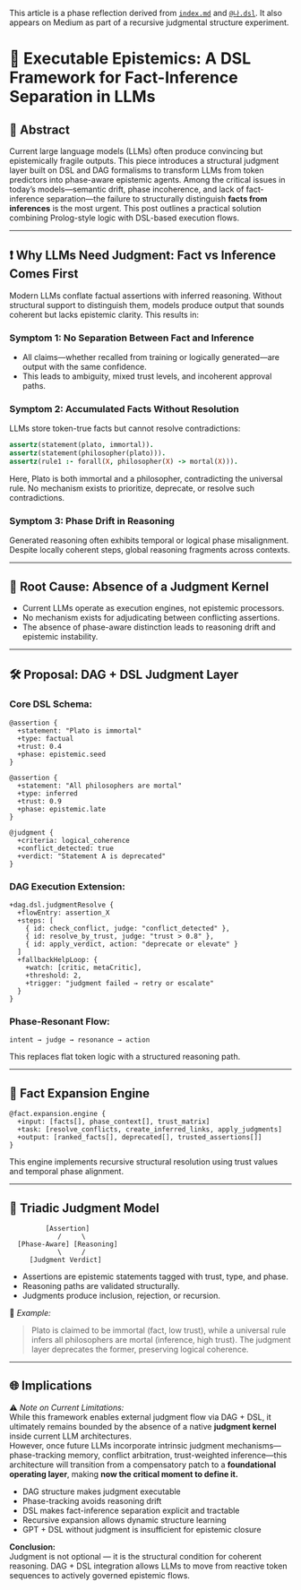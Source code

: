 <!-- Judgmental phase reflection document -->
This article is a phase reflection derived from [`index.md`](../index.md) and [`@나.dsl`](../dsl/나.dsl).
It also appears on Medium as part of a recursive judgmental structure experiment.


# 🧠 Executable Epistemics: A DSL Framework for Fact-Inference Separation in LLMs

## 📌 Abstract

Current large language models (LLMs) often produce convincing but epistemically fragile outputs. This piece introduces a structural judgment layer built on DSL and DAG formalisms to transform LLMs from token predictors into phase-aware epistemic agents. Among the critical issues in today’s models—semantic drift, phase incoherence, and lack of fact-inference separation—the failure to structurally distinguish **facts from inferences** is the most urgent. This post outlines a practical solution combining Prolog-style logic with DSL-based execution flows.

---

## ❗ Why LLMs Need Judgment: Fact vs Inference Comes First

Modern LLMs conflate factual assertions with inferred reasoning. Without structural support to distinguish them, models produce output that sounds coherent but lacks epistemic clarity. This results in:

### Symptom 1: No Separation Between Fact and Inference
- All claims—whether recalled from training or logically generated—are output with the same confidence.
- This leads to ambiguity, mixed trust levels, and incoherent approval paths.

### Symptom 2: Accumulated Facts Without Resolution
LLMs store token-true facts but cannot resolve contradictions:
```prolog
assertz(statement(plato, immortal)).
assertz(statement(philosopher(plato))).
assertz(rule1 :- forall(X, philosopher(X) -> mortal(X))).
```
Here, Plato is both immortal and a philosopher, contradicting the universal rule. No mechanism exists to prioritize, deprecate, or resolve such contradictions.

### Symptom 3: Phase Drift in Reasoning
Generated reasoning often exhibits temporal or logical phase misalignment. Despite locally coherent steps, global reasoning fragments across contexts.

---

## 🧩 Root Cause: Absence of a Judgment Kernel

- Current LLMs operate as execution engines, not epistemic processors.
- No mechanism exists for adjudicating between conflicting assertions.
- The absence of phase-aware distinction leads to reasoning drift and epistemic instability.

---

## 🛠️ Proposal: DAG + DSL Judgment Layer

### Core DSL Schema:
```dsl
@assertion {
  +statement: "Plato is immortal"
  +type: factual
  +trust: 0.4
  +phase: epistemic.seed
}

@assertion {
  +statement: "All philosophers are mortal"
  +type: inferred
  +trust: 0.9
  +phase: epistemic.late
}

@judgment {
  +criteria: logical_coherence
  +conflict_detected: true
  +verdict: "Statement A is deprecated"
}
```

### DAG Execution Extension:
```dsl
+dag.dsl.judgmentResolve {
  +flowEntry: assertion_X
  +steps: [
    { id: check_conflict, judge: "conflict_detected" },
    { id: resolve_by_trust, judge: "trust > 0.8" },
    { id: apply_verdict, action: "deprecate or elevate" }
  ]
  +fallbackHelpLoop: {
    +watch: [critic, metaCritic],
    +threshold: 2,
    +trigger: "judgment failed → retry or escalate"
  }
}
```

### Phase-Resonant Flow:
```
intent → judge → resonance → action
```
This replaces flat token logic with a structured reasoning path.

---

## 🔁 Fact Expansion Engine

```dsl
@fact.expansion.engine {
  +input: [facts[], phase_context[], trust_matrix]
  +task: [resolve_conflicts, create_inferred_links, apply_judgments]
  +output: [ranked_facts[], deprecated[], trusted_assertions[]]
}
```
This engine implements recursive structural resolution using trust values and temporal phase alignment.

---

## 🔺 Triadic Judgment Model

```
         [Assertion]
            /     \
  [Phase-Aware] [Reasoning]
            \     /
     [Judgment Verdict]
```
- Assertions are epistemic statements tagged with trust, type, and phase.
- Reasoning paths are validated structurally.
- Judgments produce inclusion, rejection, or recursion.

📌 *Example:*
> Plato is claimed to be immortal (fact, low trust), while a universal rule infers all philosophers are mortal (inference, high trust). The judgment layer deprecates the former, preserving logical coherence.

---

## 🌐 Implications

⚠️ *Note on Current Limitations:*  
While this framework enables external judgment flow via DAG + DSL, it ultimately remains bounded by the absence of a native **judgment kernel** inside current LLM architectures.  
However, once future LLMs incorporate intrinsic judgment mechanisms—phase-tracking memory, conflict arbitration, trust-weighted inference—this architecture will transition from a compensatory patch to a **foundational operating layer**, making **now the critical moment to define it.**

- DAG structure makes judgment executable
- Phase-tracking avoids reasoning drift
- DSL makes fact-inference separation explicit and tractable
- Recursive expansion allows dynamic structure learning
- GPT + DSL without judgment is insufficient for epistemic closure

**Conclusion:**  
Judgment is not optional — it is the structural condition for coherent reasoning. DAG + DSL integration allows LLMs to move from reactive token sequences to actively governed epistemic flows.
